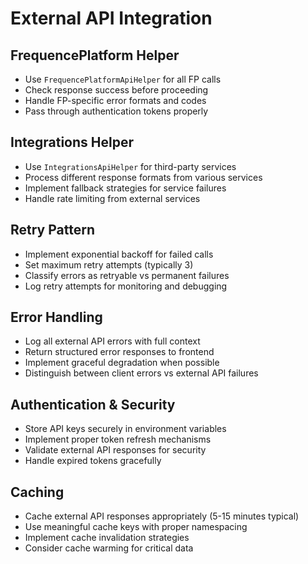 # External API Integration

## FrequencePlatform Helper
- Use `FrequencePlatformApiHelper` for all FP calls
- Check response success before proceeding
- Handle FP-specific error formats and codes
- Pass through authentication tokens properly

## Integrations Helper
- Use `IntegrationsApiHelper` for third-party services
- Process different response formats from various services
- Implement fallback strategies for service failures
- Handle rate limiting from external services

## Retry Pattern
- Implement exponential backoff for failed calls
- Set maximum retry attempts (typically 3)
- Classify errors as retryable vs permanent failures
- Log retry attempts for monitoring and debugging

## Error Handling
- Log all external API errors with full context
- Return structured error responses to frontend
- Implement graceful degradation when possible
- Distinguish between client errors vs external API failures

## Authentication & Security
- Store API keys securely in environment variables
- Implement proper token refresh mechanisms
- Validate external API responses for security
- Handle expired tokens gracefully

## Caching
- Cache external API responses appropriately (5-15 minutes typical)
- Use meaningful cache keys with proper namespacing
- Implement cache invalidation strategies
- Consider cache warming for critical data